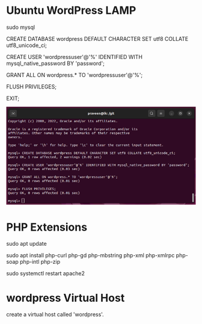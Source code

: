 # Ubuntu WordPress LAMP

sudo mysql

CREATE DATABASE wordpress DEFAULT CHARACTER SET utf8 COLLATE utf8_unicode_ci;

CREATE USER 'wordpressuser'@'%' IDENTIFIED WITH mysql_native_password BY 'password';

GRANT ALL ON wordpress.* TO 'wordpressuser'@'%';

FLUSH PRIVILEGES;

EXIT;

![Create a User](create-user.png)

# PHP Extensions

sudo apt update

sudo apt install php-curl php-gd php-mbstring php-xml php-xmlrpc php-soap php-intl php-zip

sudo systemctl restart apache2

# wordpress Virtual Host

create a virtual host called 'wordpress'.